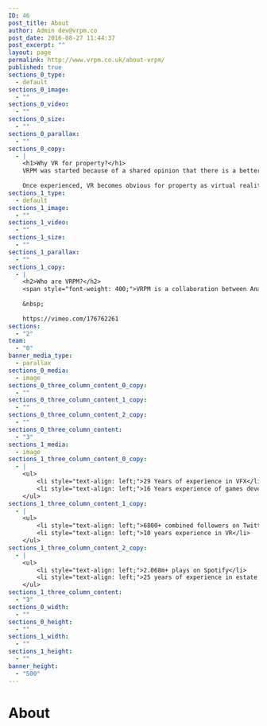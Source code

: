```yaml
---
ID: 46
post_title: About
author: Admin dev@vrpm.co
post_date: 2016-08-27 11:44:37
post_excerpt: ""
layout: page
permalink: http://www.vrpm.co.uk/about-vrpm/
published: true
sections_0_type:
  - default
sections_0_image:
  - ""
sections_0_video:
  - ""
sections_0_size:
  - ""
sections_0_parallax:
  - ""
sections_0_copy:
  - |
    <h1>Why VR for property?</h1>
    VRPM was started because of a shared opinion that there is a better way to view property than just photographs, floor plans and blurb.
    
    Once experienced, VR becomes obvious for property as virtual reality enhances every situation where a photo is used for marketing. The ability to be able to get a real sense of space and volume without having to go there can help to reinforce and make decisions.
sections_1_type:
  - default
sections_1_image:
  - ""
sections_1_video:
  - ""
sections_1_size:
  - ""
sections_1_parallax:
  - ""
sections_1_copy:
  - |
    <h2>Who are VRPM?</h2>
    <span style="font-weight: 400;">VRPM is a collaboration between Analog Studio, a VR developer and two estate agents.  </span>
    
    &nbsp;
    
    https://vimeo.com/176762261
sections:
  - "2"
team:
  - "0"
banner_media_type:
  - parallax
sections_0_media:
  - image
sections_0_three_column_content_0_copy:
  - ""
sections_0_three_column_content_1_copy:
  - ""
sections_0_three_column_content_2_copy:
  - ""
sections_0_three_column_content:
  - "3"
sections_1_media:
  - image
sections_1_three_column_content_0_copy:
  - |
    <ul>
     	<li style="text-align: left;">29 Years of experience in VFX</li>
     	<li style="text-align: left;">16 Years experience of games development</li>
    </ul>
sections_1_three_column_content_1_copy:
  - |
    <ul>
     	<li style="text-align: left;">6800+ combined followers on Twitter</li>
     	<li style="text-align: left;">10 years experience in VR</li>
    </ul>
sections_1_three_column_content_2_copy:
  - |
    <ul>
     	<li style="text-align: left;">2.068m+ plays on Spotify</li>
     	<li style="text-align: left;">25 years of experience in estate agency</li>
    </ul>
sections_1_three_column_content:
  - "3"
sections_0_width:
  - ""
sections_0_height:
  - ""
sections_1_width:
  - ""
sections_1_height:
  - ""
banner_height:
  - "500"
---
```

<h1>About</h1>